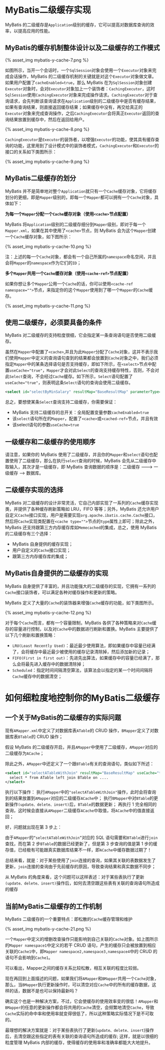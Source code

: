 


# MyBatis二级缓存实现
MyBatis 的二级缓存是`Application`级别的缓存，它可以提高对数据库查询的效率，以提高应用的性能。
## MyBatis的缓存机制整体设计以及二级缓存的工作模式

{% asset_img mybatis-y-cache-7.png %}

如图所示，当开一个会话时，一个`SqlSession`对象会使用一个`Executor`对象来完成会话操作，MyBatis 的二级缓存机制的关键就是对这个`Executor`对象做文章。如果用户配置了`cacheEnabled=true`，那么 MyBatis 在为`SqlSession`对象创建`Executor`对象时，会对`Executor`对象加上一个装饰者：`CachingExecutor`，这时`SqlSession`使用`CachingExecutor`对象来完成操作请求。`CachingExecutor`对于查询请求，会先判断该查询请求在`Application`级别的二级缓存中是否有缓存结果，如果有查询结果，则直接返回缓存结果；如果缓存中没有，再交给真正的`Executor`对象来完成查询操作，之后`CachingExecutor`会将真正`Executor`返回的查询结果放置到缓存中，然后在返回给用户。

{% asset_img mybatis-y-cache-8.png %}

`CachingExecutor`是`Executor`的装饰者，以增强`Executor`的功能，使其具有缓存查询的功能，这里用到了设计模式中的装饰者模式，`CachingExecutor`和`Executor`的接口的关系如下类图所示：

{% asset_img mybatis-y-cache-9.png %}

## MyBatis二级缓存的划分
MyBatis 并不是简单地对整个`Application`就只有一个`Cache`缓存对象，它将缓存划分的更细，即是`Mapper`级别的，即每一个`Mapper`都可以拥有一个`Cache`对象，具体如下：

**为每一个`Mapper`分配一个`Cache`缓存对象（使用`<cache>`节点配置）**

MyBatis 将`Application`级别的二级缓存细分到`Mapper`级别，即对于每一个`Mapper.xml`，如果在其中使用了`<cache>`节点，则 MyBatis 会为这个`Mapper`创建一个`Cache`缓存对象，如下图所示：

{% asset_img mybatis-y-cache-10.png %}

注：上述的每一个`Cache`对象，都会有一个自己所属的`namespace`命名空间，并且会将`Mapper`的`namespace`作为它们的`ID`；

**多个`Mapper`共用一个`Cache`缓存对象（使用`<cache-ref>`节点配置）**

如果你想让多个`Mapper`公用一个`Cache`的话，你可以使用`<cache-ref namespace="">`节点，来指定你的这个`Mapper`使用到了哪一个`Mapper`的`Cache`缓存。

{% asset_img mybatis-y-cache-11.png %}

## 使用二级缓存，必须要具备的条件
MyBatis 对二级缓存的支持粒度很细，它会指定某一条查询语句是否使用二级缓存。

虽然在`Mapper`中配置了`<cache>`,并且为此`Mapper`分配了`Cache`对象，这并不表示我们使用`Mapper`中定义的查询语句查到的结果都会放置到`Cache`对象之中，我们必须指定`Mapper`中的某条选择语句是否支持缓存，即如下所示，在`<select>`节点中配置`useCache="true"`，`Mapper`才会对此`Select`的查询支持缓存特性，否则，不会对此`Select`查询，不会经过`Cache`缓存。如下所示，`Select`语句配置了`useCache="true"`，则表明这条`Select`语句的查询会使用二级缓存。
```xml
<select id="selectByMinSalary" resultMap="BaseResultMap" parameterType="java.util.Map" useCache="true">
```
总之，要想使某条`Select`查询支持二级缓存，你需要保证：
* MyBatis 支持二级缓存的总开关：全局配置变量参数`cacheEnabled=true`
* 该`select`语句所在的`Mapper`，配置了`<cache>`或`<cached-ref>`节点，并且有效
* 该select语句的参数`useCache=true`

## 一级缓存和二级缓存的使用顺序
请注意，如果你的 MyBatis 使用了二级缓存，并且你的`Mapper`和`select`语句也配置使用了二级缓存，那么在执行`select`查询的时候，MyBatis 会先从二级缓存中取输入，其次才是一级缓存，即 MyBatis 查询数据的顺序是：二级缓存 ———> 一级缓存 ——> 数据库。

## 二级缓存实现的选择
MyBatis 对二级缓存的设计非常灵活，它自己内部实现了一系列的`Cache`缓存实现类，并提供了各种缓存刷新策略如 LRU，FIFO 等等；另外，MyBatis 还允许用户自定义`Cache`接口实现，用户是需要实现`org.apache.ibatis.cache.Cache`接口，然后将`Cache`实现类配置在`<cache type="">`节点的`type`属性上即可；除此之外，MyBatis 还支持跟第三方内存缓存库如`Memecached`的集成，总之，使用 MyBatis 的二级缓存有三个选择：
* MyBatis 自身提供的缓存实现；
* 用户自定义的`Cache`接口实现；
* 跟第三方内存缓存库的集成；

## MyBatis自身提供的二级缓存的实现
MyBatis 自身提供了丰富的，并且功能强大的二级缓存的实现，它拥有一系列的`Cache`接口装饰者，可以满足各种对缓存操作和更新的策略。

MyBatis 定义了大量的`Cache`的装饰器来增强`Cache`缓存的功能，如下类图所示。

{% asset_img mybatis-y-cache-12.png %}

对于每个`Cache`而言，都有一个容量限制，MyBatis 各供了各种策略来对`Cache`缓存的容量进行控制，以及对`Cache`中的数据进行刷新和置换。MyBatis 主要提供了以下几个刷新和置换策略：
* `LRU(Least Recently Used)`：最近最少使用算法，即如果缓存中容量已经满了，会将缓存中最近最少被使用的缓存记录清除掉，然后添加新的记录；
* `FIFO(First in first out)`：先进先出算法，如果缓存中的容量已经满了，那么会将最先进入缓存中的数据清除掉；
* `Scheduled`：指定时间间隔清空算法，该算法会以指定的某一个时间间隔将`Cache`缓存中的数据清空；

# 如何细粒度地控制你的MyBatis二级缓存
## 一个关于MyBatis的二级缓存的实际问题
现有`AMapper.xml`中定义了对数据库表`ATable`的 CRUD 操作，`BMapper`定义了对数据库表`BTable`的 CRUD 操作；

假设 MyBatis 的二级缓存开启，并且`AMapper`中使用了二级缓存，`AMapper`对应的二级缓存为`ACache`；

除此之外，`AMapper`中还定义了一个跟`BTable`有关的查询语句，类似如下所述：
```xml
<select id="selectATableWithJoin" resultMap="BaseResultMap" useCache="true">  
  select * from ATable left join BTable on ....  
</select>
```
执行以下操作：
执行`AMapper`中的`"selectATableWithJoin"`操作，此时会将查询到的结果放置到`AMapper`对应的二级缓存`ACache`中；
执行`BMapper`中对`BTable`的更新操作`(update、delete、insert)`后，`BTable`的数据更新；
再执行 1 完全相同的查询，这时候会直接从`AMapper`二级缓存`ACache`中取值，将`ACache`中的值直接返回；

好，问题就出现在第 3 步上：

由于`AMapper`的`“selectATableWithJoin”`对应的 SQL 语句需要和`BTable`进行`join`查找，而在第 2 步`BTable`的数据已经更新了，但是第 3 步查询的值是第 1 步的缓存值，已经极有可能跟真实数据库结果不一样，即`ACache`中缓存数据过期了！

总结来看，就是：对于某些使用了`join`连接的查询，如果其关联的表数据发生了更新，`join`连接的查询由于先前缓存的原因，导致查询结果和真实数据不同步；

从 MyBatis 的角度来看，这个问题可以这样表述：对于某些表执行了更新`(update、delete、insert)`操作后，如何去清空跟这些表有关联的查询语句所造成的缓存
## 当前MyBatis二级缓存的工作机制
MyBatis 二级缓存的一个重要特点：即松散的`Cache`缓存管理和维护

{% asset_img mybatis-y-cache-21.png %}

一个`Mapper`中定义的增删改查操作只能影响到自己关联的`Cache`对象。如上图所示的`Mapper namespace1`中定义的若干 CRUD 语句，产生的缓存只会被放置到相应关联的`Cache1`中，即`Mapper namespace2,namespace3,namespace4`中的 CRUD 的语句不会影响到`Cache1`。

可以看出，Mapper之间的缓存关系比较松散，相互关联的程度比较弱。

现在再回到上面描述的问题，如果我们将`AMapper`和`BMapper`共用一个`Cache`对象，那么，当`BMapper`执行更新操作时，可以清空对应`Cache`中的所有的缓存数据，这样的话，数据不是也可以保持最新吗？

确实这个也是一种解决方案，不过，它会使缓存的使用效率变的很低！`AMapper`和`BMapper`的任意的更新操作都会将共用的`Cache`清空，会频繁地清空`Cache`，导致`Cache`实际的命中率和使用率就变得很低了，所以这种策略实际情况下是不可取的。

最理想的解决方案就是：对于某些表执行了更新(`update、delete、insert`)操作后，去清空跟这些指定的表有关联的查询语句所造成的缓存; 这样，就是以很细的粒度管理 MyBatis 内部的缓存，使得缓存的使用率和准确率都能大大地提升。
